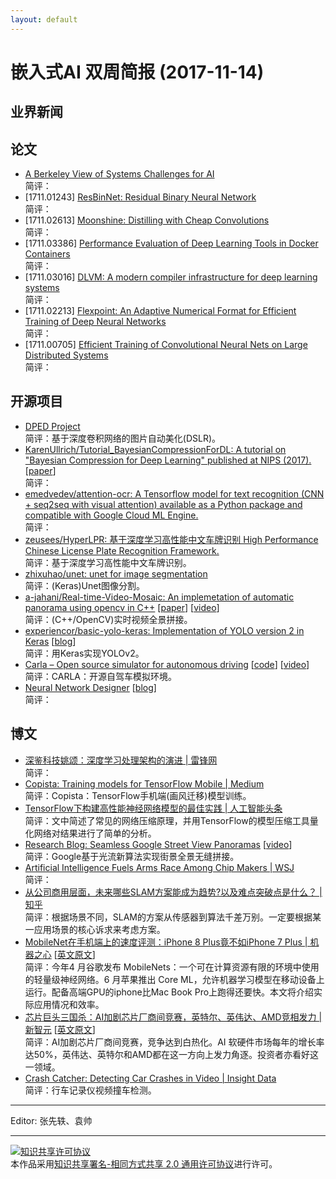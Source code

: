```yaml
---
layout: default
---
```


# 嵌入式AI 双周简报 (2017-11-14)

## 业界新闻



## 论文

- [A Berkeley View of Systems Challenges for AI](https://www2.eecs.berkeley.edu/Pubs/TechRpts/2017/EECS-2017-159.pdf) <br />
简评：
- [1711.01243] [ResBinNet: Residual Binary Neural Network](https://arxiv.org/abs/1711.01243) <br />
简评：
- [1711.02613] [Moonshine: Distilling with Cheap Convolutions](https://arxiv.org/abs/1711.02613) <br />
简评：
- [1711.03386] [Performance Evaluation of Deep Learning Tools in Docker Containers](https://arxiv.org/abs/1711.03386) <br />
简评：
- [1711.03016] [DLVM: A modern compiler infrastructure for deep learning systems](https://arxiv.org/abs/1711.03016) <br />
简评：
- [1711.02213] [Flexpoint: An Adaptive Numerical Format for Efficient Training of Deep Neural Networks](https://arxiv.org/abs/1711.02213) <br />
简评：
- [1711.00705] [Efficient Training of Convolutional Neural Nets on Large Distributed Systems](https://arxiv.org/abs/1711.00705) <br />
简评：


## 开源项目

- [DPED Project](http://people.ee.ethz.ch/~ihnatova/) <br />
简评：基于深度卷积网络的图片自动美化(DSLR)。
- [KarenUllrich/Tutorial_BayesianCompressionForDL: A tutorial on "Bayesian Compression for Deep Learning" published at NIPS (2017).](https://github.com//KarenUllrich/Tutorial_BayesianCompressionForDL) [[paper](https://arxiv.org/abs/1705.08665)] <br />
简评：
- [emedvedev/attention-ocr: A Tensorflow model for text recognition (CNN + seq2seq with visual attention) available as a Python package and compatible with Google Cloud ML Engine.](https://github.com//emedvedev/attention-ocr) <br />
简评：
- [zeusees/HyperLPR: 基于深度学习高性能中文车牌识别 High Performance Chinese License Plate Recognition Framework.](https://github.com//zeusees/HyperLPR) <br />
简评：基于深度学习高性能中文车牌识别。
- [zhixuhao/unet: unet for image segmentation](https://github.com/zhixuhao/unet) <br />
简评：(Keras)Unet图像分割。
- [a-jahani/Real-time-Video-Mosaic: An implemetation of automatic panorama using opencv in C++](https://github.com//a-jahani/Real-time-Video-Mosaic) [[paper](http://ieeexplore.ieee.org/document/7886813/)] [[video](https://weibo.com/tv/v/FuGU2rksQ?fid=1034:51c7bf9fcfeb6d58f4ec80ebb9075712)]<br />
简评：(C++/OpenCV)实时视频全景拼接。
- [experiencor/basic-yolo-keras: Implementation of YOLO version 2 in Keras](https://github.com//experiencor/basic-yolo-keras) [[blog](https://experiencor.github.io/yolo_keras.html)] <br />
简评：用Keras实现YOLOv2。
- [Carla – Open source simulator for autonomous driving](http://carla.org/) [[code](https://github.com/carla-simulator/carla)] [[video](https://weibo.com/tv/v/FuUhUEL31?fid=1034:9fd5399bbb60e1a7e6ed6e7537bbfb55)] <br />
简评：CARLA：开源自驾车模拟环境。
- [Neural Network Designer](https://itunes.apple.com/cn/app/id1294441403) [[blog](https://www.objectsandsuch.com/neural-network-designer)]<br />
简评：



## 博文

- [深鉴科技姚颂：深度学习处理架构的演进 | 雷锋网](https://www.leiphone.com/news/201710/9EFp9GekEnMcMHyg.html) <br />
简评：
- [Copista: Training models for TensorFlow Mobile | Medium](https://medium.com/@tinyline/copista-training-models-for-tensorflow-mobile-2cf4cb1674e4) <br />
简评：Copista：TensorFlow手机端(画风迁移)模型训练。
- [TensorFlow下构建高性能神经网络模型的最佳实践 | 人工智能头条](https://mp.weixin.qq.com/s/9iBjwM3EYleMUlAzkKlVJg) <br />
简评：文中简述了常见的网络压缩原理，并用TensorFlow的模型压缩工具量化网络对结果进行了简单的分析。
- [Research Blog: Seamless Google Street View Panoramas](https://research.googleblog.com/2017/11/seamless-google-street-view-panoramas.html) [[video](https://weibo.com/tv/v/FunJ3rPCv?fid=1034:b094772598613db5b1e40cbc4f3bbfe9)] <br />
简评：Google基于光流新算法实现街景全景无缝拼接。
- [Artificial Intelligence Fuels Arms Race Among Chip Makers | WSJ](https://www.wsj.com/articles/artificial-intelligence-is-fueling-an-arms-race-among-chip-makers-1510228801)<br />
简评：
- [从公司商用层面，未来哪些SLAM方案能成为趋势?以及难点突破点是什么？ | 知乎](https://www.zhihu.com/question/53232703) <br />
简评：根据场景不同，SLAM的方案从传感器到算法千差万别。一定要根据某一应用场景的核心诉求来考虑方案。
- [MobileNet在手机端上的速度评测：iPhone 8 Plus竟不如iPhone 7 Plus | 机器之心](https://mp.weixin.qq.com/s/mcK8M6pnHiZZRAkYVdaYGQ) [[英文原文](https://medium.com/vitalify-asia/real-time-deep-learning-in-mobile-application-25cf601a8976)] <br />
简评：今年4 月谷歌发布 MobileNets：一个可在计算资源有限的环境中使用的轻量级神经网络。6 月苹果推出 Core ML，允许机器学习模型在移动设备上运行。配备高端GPU的iphone比Mac Book Pro上跑得还要快。本文将介绍实际应用情况和效率。
- [芯片巨头三国杀：AI加剧芯片厂商间竞赛，英特尔、英伟达、AMD竞相发力 | 新智元](https://mp.weixin.qq.com/s/nAHJENflvt_o1-LAyDicFw) [[英文原文](https://www.wsj.com/articles/artificial-intelligence-is-fueling-an-arms-race-among-chip-makers-1510228801)] <br />
简评：AI加剧芯片厂商间竞赛，竞争达到白热化。AI 软硬件市场每年的增长率达50%，英伟达、英特尔和AMD都在这一方向上发力角逐。投资者亦看好这一领域。
- [Crash Catcher: Detecting Car Crashes in Video | Insight Data](https://blog.insightdatascience.com/crash-catcher-detecting-car-crashes-in-video-9c0522b04558)<br />
简评：行车记录仪视频撞车检测。



----

Editor: 张先轶、袁帅

----

<a rel="license" href="http://creativecommons.org/licenses/by-sa/2.0/"><img alt="知识共享许可协议" style="border-width:0" src="https://i.creativecommons.org/l/by-sa/2.0/88x31.png" /></a><br />本作品采用<a rel="license" href="http://creativecommons.org/licenses/by-sa/2.0/">知识共享署名-相同方式共享 2.0 通用许可协议</a>进行许可。
